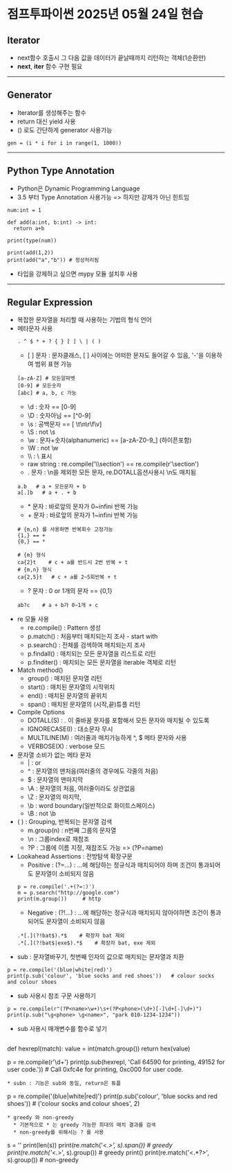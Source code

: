 # 점프투파이썬 2025년 05월 24일 현습

## Iterator
* next함수 호출시 그 다음 값을 데이터가 끝날때까지 리턴하는 객체(1순환만)
* __next__, __iter__ 함수 구현 필요
----
## Generator
* Iterator를 생성해주는 함수
* return 대신 yield 사용
* () 로도 간단하게 generator 사용가능
```
gen = (i * i for i in range(1, 1000))
```
----
## Python Type Annotation
* Python은 Dynamic Programming Language
* 3.5 부터 Type Annotation 사용가능 => 하지만 강제가 아닌 힌트임
```
num:int = 1

def add(a:int, b:int) -> int:
  return a+b

print(type(num))

print(add(1,2))
print(add("a","b")) # 정상처리됨
```
* 타입을 강제하고 싶으면 mypy 모듈 설치후 사용

-------

## Regular Expression
* 복잡한 문자열을 처리할 때 사용하는 기법의 형식 언어
* 메타문자 사용
  ```
  . ^ $ * + ? { } [ ] \ | ( )
  ```
  *  \[ \] 문자 : 문자클래스, \[ \] 사이에는 어떠한 문자도 들어갈 수 있음, '-'을 이용하여 범위 표현 가능
  ```
  [a-zA-Z] # 모든알파벳
  [0-9] # 모든숫자
  [abc] # a, b, c 가능
  ```
    * \d : 숫자 == [0-9]
    * \D : 숫자아님 == [^0-9]
    * \s : 공백문자 == [ \t\n\r\f\v]
    * \S : not \s
    * \w : 문자+숫자(alphanumeric) == [a-zA-Z0-9_] (하이픈포함)
    * \W : not \w
    * \\\\ : \ 표시
    * raw string : re.compile('\\\\section') == re.compile(r'\\section')
  * . 문자 : \n을 제외한 모든 문자, re.DOTALL옵션사용시 \n도 매치됨
  ```
  a.b   # a + 모든문자 + b
  a[.]b   # a + . + b
  ```
  * \* 문자 : 바로앞의 문자가 0~infini 반복 가능
  * \+ 문자 : 바로앞의 문자가 1~infini 반복 가능
  ```
  # {m,n} 를 사용하면 반복회수 고정가능
  {1,} == +
  {0,} == *

  # {m} 형식
  ca{2}t    # c + a를 반드시 2번 반복 + t
  # {m,n} 형식
  ca{2,5}t   # c + a를 2~5회반복 + t
  ```
  * ? 문자 : 0 or 1개의 문자 == {0,1}
  ```
  ab?c    # a + b가 0~1개 + c
  ```
* re 모듈 사용
  * re.compile() : Pattern 생성
  * p.match() : 처음부터 매치되는지 조사 - start with
  * p.search() : 전체를 검색하여 매치되는지 조사
  * p.findall() : 매치되는 모든 문자열을 리스트로 리턴
  * p.finditer() : 매치되는 모든 문자열을 iterable 객체로 리턴
* Match method()
  * group() : 매치된 문자열 리턴
  * start() : 매치된 문자열의 시작위치
  * end() : 매치된 문자열의 끝위치
  * span() : 매치된 문자열의 (시작,끝)튜플 리턴
* Compile Options
  * DOTALL(S) : . 이 줄바꿈 문자를 포함해서 모든 문자와 매치될 수 있도록
  * IGNORECASE(I) : 대소문자 무시
  * MULTILINE(M) : 여러줄과 매치가능하게 ^, $ 메타 문자와 사용
  * VERBOSE(X) : verbose 모드
* 문자열 소비가 없는 메타 문자
  * | : or
  * ^ : 문자열의 맨처음(여러줄의 경우에도 각줄의 처음)
  * $ : 문자열의 맨마지막
  * \A : 문자열의 처음, 여러줄이라도 상관없음
  * \Z : 문자열의 마지막,
  * \b : word boundary(일반적으로 화이트스페이스)
  * \B : not \b
* ( ) : Grouping, 반복되는 문자열 검색
  * m.group(n) : n번째 그룹의 문자열
  * \n : 그룹index로 재참조
  * ?P<name> : 그룹에 이름 지정, 재참조도 가능 => (?P=name)
* Lookahead Assertions : 전방탐색 확장구문
  * Positive : (?=...) : ...에 해당하는 정규식과 매치되어야 하며 조건이 통과되어도 문자열이 소비되지 않음
  ```
  p = re.compile('.+(?=:)')
  m = p.search("http://google.com")
  print(m.group())     # http
  ```
  * Negative : (?!...) : ...에 해당하는 정규식과 매치되지 않아야하면 조건이 통과되어도 문자열이 소비되지 않음
  ```
  .*[.](?!bat$).*$    # 확장자 bat 제외
  .*[.](?!bat$|exe$).*$    # 확장자 bat, exe 제외
  ```
* sub : 문자열바꾸기, 첫번째 인자의 값으로 매치되는 문자열과 치환
```
p = re.compile('(blue|white|red)')
print(p.sub('colour', 'blue socks and red shoes'))   # colour socks and colour shoes
```
  * sub 사용시 참조 구문 사용하기
  ```
  p = re.compile(r"(?P<name>\w+)\s+(?P<phone>(\d+)[-]\d+[-]\d+)")
  print(p.sub("\g<phone> \g<name>", "park 010-1234-1234"))
  ```
  * sub 사용시 매개변수를 함수로 넣기
    ```
  def hexrepl(match):
    value = int(match.group())
    return hex(value)
  
  p = re.compile(r'\d+')
  print(p.sub(hexrepl, 'Call 64590 for printing, 49152 for user code.')) # Call 0xfc4e for printing, 0xc000 for user code.
  ```
* subn : 기능은 sub와 동일, return은 튜플
```
p = re.compile('(blue|white|red)')
print(p.sub('colour', 'blue socks and red shoes'))   # ('colour socks and colour shoes', 2)
```
* greedy 와 non-greedy
  * 기본적으로 * 는 greedy 가능한 최대의 매치 결과를 검색
  * non-greedy를 위해서는 ? 를 사용
  ```
  s = '<html><head><title>Title</title>'
  print(len(s))
  print(re.match('<.*>', s).span())   # greedy
  print(re.match('<.*>', s).group())  # greedy
  print()
  print(re.match('<.*?>', s).group()) # non-greedy
  ```
  


















